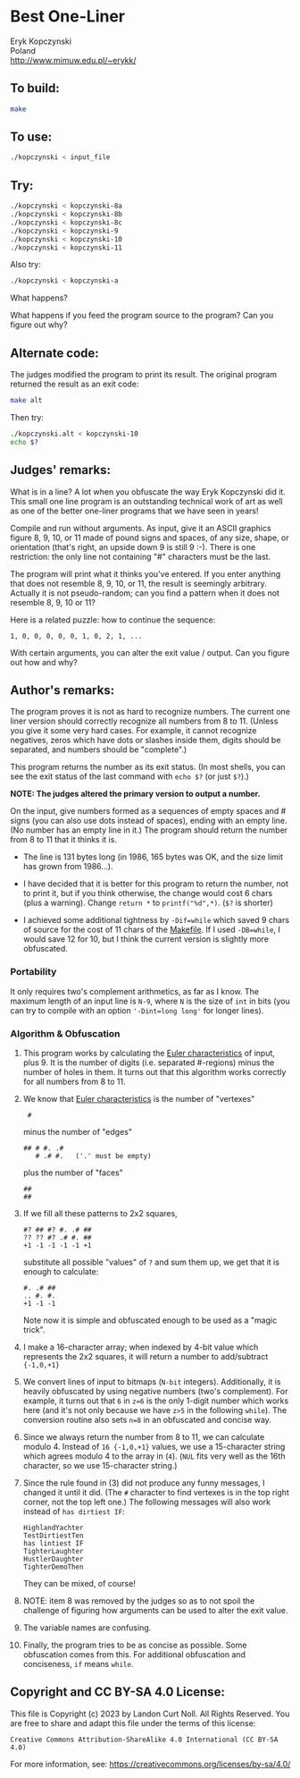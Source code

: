 # Best One-Liner

Eryk Kopczynski\
Poland\
<http://www.mimuw.edu.pl/~erykk/>


## To build:

```sh
make
```


## To use:

```sh
./kopczynski < input_file
```


## Try:

```sh
./kopczynski < kopczynski-8a
./kopczynski < kopczynski-8b
./kopczynski < kopczynski-8c
./kopczynski < kopczynski-9
./kopczynski < kopczynski-10
./kopczynski < kopczynski-11
```

Also try:

```sh
./kopczynski < kopczynski-a
```

What happens?

What happens if you feed the program source to the program? Can you figure out
why?


## Alternate code:

The judges modified the program to print its result.  The original
program returned the result as an exit code:

```sh
make alt
```

Then try:

```sh
./kopczynski.alt < kopczynski-10
echo $?
```


## Judges' remarks:

What is in a line?  A lot when you obfuscate the way Eryk Kopczynski
did it.  This small one line program is an outstanding technical
work of art as well as one of the better one-liner programs that
we have seen in years!

Compile and run without arguments.  As input, give it an ASCII graphics
figure 8, 9, 10, or 11 made of pound signs and spaces, of any size,
shape, or orientation (that's right, an upside down 9 is still 9 :-).
There is one restriction: the only line not containing "#" characters
must be the last.

The program will print what it thinks you've entered. If you enter
anything that does not resemble 8, 9, 10, or 11, the result is
seemingly arbitrary.  Actually it is not pseudo-random; can you find
a pattern when it does not resemble 8, 9, 10 or 11?

Here is a related puzzle: how to continue the sequence:

    1, 0, 0, 0, 0, 0, 1, 0, 2, 1, ...

With certain arguments, you can alter the exit value / output.  Can you figure
out how and why?


## Author's remarks:

The program proves it is not as hard to recognize numbers. The current
one liner version should correctly recognize all numbers from 8 to 11.
(Unless you give it some very hard cases. For example, it cannot
recognize negatives, zeros which have dots or slashes inside them,
digits should be separated, and numbers should be "complete".)

This program returns the number as its exit status. (In most shells,
you can see the exit status of the last command with `echo $?` (or
just `$?`).)

**NOTE: The judges altered the primary version to output a number.**

On the input, give numbers formed as a sequences of empty spaces and #
signs (you can also use dots instead of spaces), ending with an empty
line. (No number has an empty line in it.) The program should return
the number from 8 to 11 that it thinks it is.

* The line is 131 bytes long (in 1986, 165 bytes was OK, and the size
  limit has grown from 1986...).

* I have decided that it is better for this program to return the
  number, not to print it, but if you think otherwise, the change would
  cost 6 chars (plus a warning). Change `return *` to `printf("%d",*)`.
  (`$?` is shorter)

* I achieved some additional tightness by `-Dif=while` which saved 9 chars of
source for the cost of 11 chars of the [Makefile](Makefile). If I used
`-DB=while`, I would save 12 for 10, but I think the current version is slightly
more obfuscated.

### Portability

It only requires two's complement arithmetics, as far as I know. The maximum
length of an input line is `N-9`, where `N` is the size of `int` in bits
(you can try to compile with an option `'-Dint=long long'` for longer
lines).

### Algorithm & Obfuscation

1. This program works by calculating the [Euler
characteristics](https://en.wikipedia.org/wiki/Euler_characteristic) of input,
plus 9. It is the number of digits (i.e. separated #-regions) minus the number
of holes in them. It turns out that this algorithm works correctly for all
numbers from 8 to 11.

2. We know that [Euler
characteristics](https://en.wikipedia.org/wiki/Euler_characteristic) is the number of "vertexes"

	    #

   minus the number of "edges"

	   ## # #. .#
	      # .# #.   ('.' must be empty)

   plus the number of "faces"

	   ##
	   ##

3. If we fill all these patterns to 2x2 squares,

	   #? ## #? #. .# ##
	   ?? ?? #? .# #. ##
	   +1 -1 -1 -1 -1 +1

   substitute all possible "values" of `?` and sum them up, we get that it is
   enough to calculate:

	   #. .# ##
	   .. #. #.
	   +1 -1 -1

   Note now it is simple and obfuscated enough to be used as
   a "magic trick".

4. I make a 16-character array; when indexed by 4-bit value which
   represents the 2x2 squares, it will return a number to add/subtract
   `{-1,0,+1}`

5. We convert lines of input to bitmaps (`N-bit` integers). Additionally, it is
heavily obfuscated by using negative numbers (two's complement).  For example,
it turns out that `6` in `z=6` is the only 1-digit number which works here (and
it's not only because we have `z>5` in the following `while`). The conversion
routine also sets `n=8` in an obfuscated and concise way.

6. Since we always return the number from 8 to 11, we can calculate modulo 4.
Instead of `16 {-1,0,+1}` values, we use a 15-character string which agrees
modulo 4 to the array in (`4`). (`NUL` fits very well as the 16th character, so
we use 15-character string.)

7. Since the rule found in (3) did not produce any funny messages, I changed it until it did. (The `#` character to find vertexes is in the top right corner, not the top left one.) The following messages will also work instead of `has dirtiest IF`:

	   HighlandYachter
	   TestDirtiestTen
	   has lintiest IF
	   TighterLaughter
	   HustlerDaughter
	   TighterDemoThen

   They can be mixed, of course!

8. NOTE: item 8 was removed by the judges so as to not spoil the challenge of
figuring how arguments can be used to alter the exit value.

9. The variable names are confusing.

10. Finally, the program tries to be as concise as possible. Some obfuscation
comes from this. For additional obfuscation and conciseness, `if` means `while`.


## Copyright and CC BY-SA 4.0 License:

This file is Copyright (c) 2023 by Landon Curt Noll.  All Rights Reserved.
You are free to share and adapt this file under the terms of this license:

    Creative Commons Attribution-ShareAlike 4.0 International (CC BY-SA 4.0)

For more information, see: https://creativecommons.org/licenses/by-sa/4.0/
